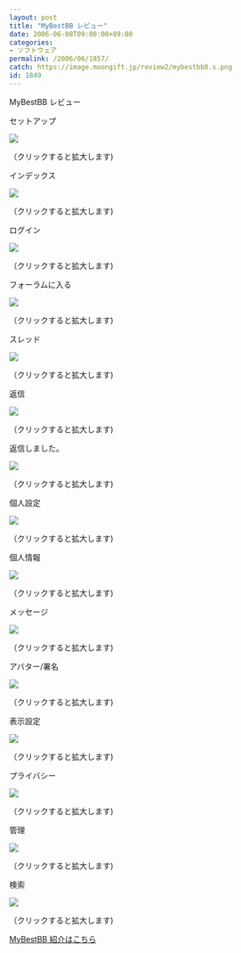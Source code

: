 ```yaml
---
layout: post
title: "MyBestBB レビュー"
date: 2006-06-08T09:00:00+09:00
categories:
- ソフトウェア
permalink: /2006/06/1857/
catch: https://image.moongift.jp/review2/mybestbb8.s.png
id: 1849
---
```

MyBestBB レビュー  
<!--more-->

セットアップ

  

[![](https://image.moongift.jp/review2/mybestbb1.s.png)](https://image.moongift.jp/review2/mybestbb1.png)  
  
（クリックすると拡大します)

  

インデックス

  

[![](https://image.moongift.jp/review2/mybestbb2.s.png)](https://image.moongift.jp/review2/mybestbb2.png)  
  
（クリックすると拡大します)

  

ログイン

  

[![](https://image.moongift.jp/review2/mybestbb3.s.png)](https://image.moongift.jp/review2/mybestbb3.png)  
  
（クリックすると拡大します)

  

フォーラムに入る

  

[![](https://image.moongift.jp/review2/mybestbb4.s.png)](https://image.moongift.jp/review2/mybestbb4.png)  
  
（クリックすると拡大します)

  

スレッド

  

[![](https://image.moongift.jp/review2/mybestbb5.s.png)](https://image.moongift.jp/review2/mybestbb5.png)  
  
（クリックすると拡大します)

  

返信

  

[![](https://image.moongift.jp/review2/mybestbb6.s.png)](https://image.moongift.jp/review2/mybestbb6.png)  
  
（クリックすると拡大します)

  

返信しました。

  

[![](https://image.moongift.jp/review2/mybestbb7.s.png)](https://image.moongift.jp/review2/mybestbb7.png)  
  
（クリックすると拡大します)

  

個人設定

  

[![](https://image.moongift.jp/review2/mybestbb8.s.png)](https://image.moongift.jp/review2/mybestbb8.png)  
  
（クリックすると拡大します)

  

個人情報

  

[![](https://image.moongift.jp/review2/mybestbb9.s.png)](https://image.moongift.jp/review2/mybestbb9.png)  
  
（クリックすると拡大します)

  

メッセージ

  

[![](https://image.moongift.jp/review2/mybestbb10.s.png)](https://image.moongift.jp/review2/mybestbb10.png)  
  
（クリックすると拡大します)

  

アバター/署名

  

[![](https://image.moongift.jp/review2/mybestbb11.s.png)](https://image.moongift.jp/review2/mybestbb11.png)  
  
（クリックすると拡大します)

  

表示設定

  

[![](https://image.moongift.jp/review2/mybestbb12.s.png)](https://image.moongift.jp/review2/mybestbb12.png)  
  
（クリックすると拡大します)

  

プライバシー

  

[![](https://image.moongift.jp/review2/mybestbb13.s.png)](https://image.moongift.jp/review2/mybestbb13.png)  
  
（クリックすると拡大します)

  

管理

  

[![](https://image.moongift.jp/review2/mybestbb14.s.png)](https://image.moongift.jp/review2/mybestbb14.png)  
  
（クリックすると拡大します)

  

検索

  

[![](https://image.moongift.jp/review2/mybestbb15.s.png)](https://image.moongift.jp/review2/mybestbb15.png)  
  
（クリックすると拡大します)

  

[MyBestBB 紹介はこちら](http://oss.moongift.jp/intro/i-1852.html)

